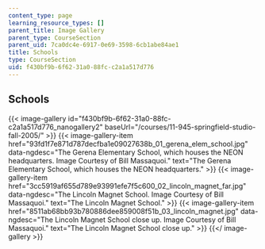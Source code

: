 ```yaml
---
content_type: page
learning_resource_types: []
parent_title: Image Gallery
parent_type: CourseSection
parent_uid: 7ca0dc4e-6917-0e69-3598-6cb1abe84ae1
title: Schools
type: CourseSection
uid: f430bf9b-6f62-31a0-88fc-c2a1a517d776
---
```


Schools
-------
{{< image-gallery id="f430bf9b-6f62-31a0-88fc-c2a1a517d776_nanogallery2" baseUrl="/courses/11-945-springfield-studio-fall-2005/" >}}
{{< image-gallery-item href="93fd1f7e871d787decfba1e09027638b_01_gerena_elem_school.jpg" data-ngdesc="The Gerena Elementary School, which houses the NEON headquarters. Image Courtesy of Bill Massaquoi." text="The Gerena Elementary School, which houses the NEON headquarters." >}}
{{< image-gallery-item href="3cc5919af655d789e93991efe7f5c600_02_lincoln_magnet_far.jpg" data-ngdesc="The Lincoln Magnet School. Image Courtesy of Bill Massaquoi." text="The Lincoln Magnet School." >}}
{{< image-gallery-item href="8511ab68bb93b780886dee859008f51b_03_lincoln_magnet.jpg" data-ngdesc="The Lincoln Magnet School close up. Image Courtesy of Bill Massaquoi." text="The Lincoln Magnet School close up." >}}
{{</ image-gallery >}}
